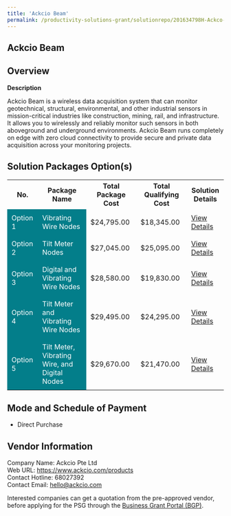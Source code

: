 ```yaml
---
title: 'Ackcio Beam'
permalink: /productivity-solutions-grant/solutionrepo/201634798H-Ackco-Bm-BC
---
```


## Ackcio Beam

## Overview

**Description**

Ackcio Beam is a wireless data acquisition system that can monitor geotechnical, structural, environmental, and other industrial sensors in mission-critical industries like construction, mining, rail, and infrastructure. It allows you to wirelessly and reliably monitor such sensors in both aboveground and underground environments. Ackcio Beam runs completely on edge with zero cloud connectivity to provide secure and private data acquisition across your monitoring projects.

## Solution Packages Option(s)

<table>
<tr>
<th><b>No.</b></th>
<th><b>Package Name</b></th>
<th><b>Total Package Cost</b></th>
<th><b>Total Qualifying Cost</b></th>
<th><b>Solution Details</b></th>
</tr>
<tr>
<td style='padding: 10px; background-color: #037E8A; color: #FFFFFF;'>Option 1</td>
<td style='padding: 10px; background-color: #037E8A; color: #FFFFFF;'>Vibrating Wire Nodes</td>
<td style='padding: 10px;'>$24,795.00</td>
<td style='padding: 10px;'>$18,345.00</td>
<td style='padding: 10px;'><a href='https://www.gobusiness.gov.sg/images/psg/Ackcio_Beam_13062024_Desensitised_Annex3_Part1.pdf' target='_blank'>View Details</a></td>
</tr>
<tr>
<td style='padding: 10px; background-color: #037E8A; color: #FFFFFF;'>Option 2</td>
<td style='padding: 10px; background-color: #037E8A; color: #FFFFFF;'>Tilt Meter Nodes</td>
<td style='padding: 10px;'>$27,045.00</td>
<td style='padding: 10px;'>$25,095.00</td>
<td style='padding: 10px;'><a href='https://www.gobusiness.gov.sg/images/psg/Ackcio_Beam_13062024_Desensitised_Annex3_Part2.pdf' target='_blank'>View Details</a></td>
</tr>
<tr>
<td style='padding: 10px; background-color: #037E8A; color: #FFFFFF;'>Option 3</td>
<td style='padding: 10px; background-color: #037E8A; color: #FFFFFF;'>Digital and Vibrating Wire Nodes</td>
<td style='padding: 10px;'>$28,580.00</td>
<td style='padding: 10px;'>$19,830.00</td>
<td style='padding: 10px;'><a href='https://www.gobusiness.gov.sg/images/psg/Ackcio_Beam_13062024_Desensitised_Annex3_Part3.pdf' target='_blank'>View Details</a></td>
</tr>
<tr>
<td style='padding: 10px; background-color: #037E8A; color: #FFFFFF;'>Option 4</td>
<td style='padding: 10px; background-color: #037E8A; color: #FFFFFF;'>Tilt Meter and Vibrating Wire Nodes</td>
<td style='padding: 10px;'>$29,495.00</td>
<td style='padding: 10px;'>$24,295.00</td>
<td style='padding: 10px;'><a href='https://www.gobusiness.gov.sg/images/psg/Ackcio_Beam_13062024_Desensitised_Annex3_Part4.pdf' target='_blank'>View Details</a></td>
</tr>
<tr>
<td style='padding: 10px; background-color: #037E8A; color: #FFFFFF;'>Option 5</td>
<td style='padding: 10px; background-color: #037E8A; color: #FFFFFF;'>Tilt Meter, Vibrating Wire, and Digital Nodes</td>
<td style='padding: 10px;'>$29,670.00</td>
<td style='padding: 10px;'>$21,470.00</td>
<td style='padding: 10px;'><a href='https://www.gobusiness.gov.sg/images/psg/Ackcio_Beam_13062024_Desensitised_Annex3_Part5.pdf' target='_blank'>View Details</a></td>
</tr>
</table>

## Mode and Schedule of Payment

 - Direct Purchase

## Vendor Information

 Company Name: Ackcio Pte Ltd<br>Web URL: https://www.ackcio.com/products <br>Contact Hotline: 68027392 <br>Contact Email: hello@ackcio.com <br>

Interested companies can get a quotation from the pre-approved vendor, before applying for the PSG through the <a href='https://www.businessgrants.gov.sg/' target='_blank' rel='noopener'>Business Grant Portal (BGP)</a>.

<script src="/jquery/resize-tables.js"></script>
